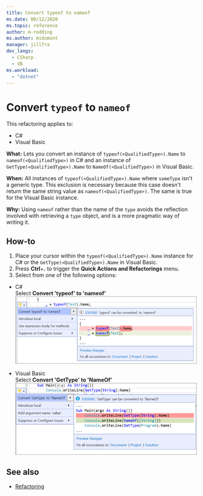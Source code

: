 ```yaml
---
title: Convert typeof to nameof
ms.date: 08/12/2020
ms.topic: reference
author: m-redding
ms.author: midumont
manager: jillfra
dev_langs:
  - CSharp
  - VB
ms.workload: 
  - "dotnet"
---
```

# Convert `typeof` to `nameof`

This refactoring applies to:

- C#
- Visual Basic

**What:** Lets you convert an instance of `typeof(<QualifiedType>).Name` to `nameof(<QualifiedType>)` in C# and an instance of `GetType(<QualifiedType>).Name` to `NameOf(<QualifiedType>)` in Visual Basic.

**When:**  All instances of `typeof(<QualifiedType>).Name` where `someType` isn't a generic type. This exclusion is necessary because this case doesn't return the same string value as `nameof(<QualifiedType>)`. The same is true for the Visual Basic instance.

**Why:** Using `nameof` rather than the name of the `type` avoids the reflection involved with retrieving a `type` object, and is a more pragmatic way of writing it.

## How-to

1. Place your cursor within the `typeof(<QualifiedType>).Name` instance for C# or the `GetType(<QualifiedType>).Name` in Visual Basic.
2. Press **Ctrl**+**.** to trigger the **Quick Actions and Refactorings** menu.
3. Select from one of the following options:

- C#
  <br>Select **Convert 'typeof' to 'nameof'**
  ![Convert typeof to nameof](media/convert-type-of.PNG)

- Visual Basic
  <br>Select **Convert 'GetType' to 'NameOf'**
   ![Convert typeof to nameof](media/convert-get-type.PNG)

## See also

- [Refactoring](../refactoring-in-visual-studio.md)
